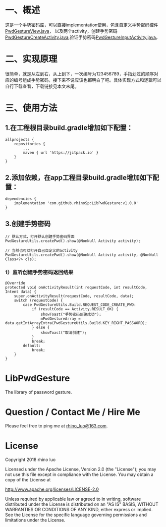# 一、概述
这是一个手势密码库，可以直接implementation使用，包含自定义手势密码控件[PwdGestureView.java](https://github.com/rhinoSp/LibPwdGesture/blob/master/libPwdGesture/src/main/java/com/rhino/pgv/view/PwdGestureView.java)，
以及两个activity，创建手势密码[PwdGestureCreateActivity.java](https://github.com/rhinoSp/LibPwdGesture/blob/master/libPwdGesture/src/main/java/com/rhino/pgv/activity/PwdGestureCreateActivity.java),验证手势密码[PwdGestureInputActivity.java](https://github.com/rhinoSp/LibPwdGesture/blob/master/libPwdGesture/src/main/java/com/rhino/pgv/activity/PwdGestureInputActivity.java)。
# 二、实现原理
很简单，就是从左到右，从上到下，一次编号为123456789，手指划过的顺序对应的编号组成手势密码，接下来不说应该也都明白了吧。具体实现方式和逻辑可以自行下载查看，下载链接见本文末尾。
# 三、使用方法
## 1.在工程根目录build.gradle增加如下配置：
```
allprojects {
    repositories {
        ...
        maven { url 'https://jitpack.io' }
    }
}
```
## 2.添加依赖，在app工程目录build.gradle增加如下配置：
```
dependencies {
    implementation 'com.github.rhinoSp:LibPwdGesture:v1.0.0'
}
```
## 3.创建手势密码
```
// 默认方式，打开默认创建手势密码界面
PwdGestureUtils.createPwd().show(@NonNull Activity activity);

// 当然也可以打开自己自定义的activity
PwdGestureUtils.createPwd().show(@NonNull Activity activity, @NonNull Class<?> cls);
```
### 1）监听创建手势密码返回结果
```
@Override
protected void onActivityResult(int requestCode, int resultCode, Intent data) {
    super.onActivityResult(requestCode, resultCode, data);
    switch (requestCode) {
        case PwdGestureUtils.Build.REQUEST_CODE_CREATE_PWD:
            if (resultCode == Activity.RESULT_OK) {
                showToast("手势密码创建成功");
                mPwdGestureArray = data.getIntArrayExtra(PwdGestureUtils.Build.KEY_RIGHT_PASSWORD);
            } else {
                showToast("取消创建");
            }
            break;
        default:
            break;
    }
}
```

# LibPwdGesture
The library of password gesture.

# Question / Contact Me / Hire Me

Please feel free to ping me at rhino_luo@163.com.

# License
Copyright 2018 rhino luo

Licensed under the Apache License, Version 2.0 (the "License");
you may not use this file except in compliance with the License.
You may obtain a copy of the License at

   http://www.apache.org/licenses/LICENSE-2.0

Unless required by applicable law or agreed to in writing, software
distributed under the License is distributed on an "AS IS" BASIS,
WITHOUT WARRANTIES OR CONDITIONS OF ANY KIND, either express or implied.
See the License for the specific language governing permissions and
limitations under the License.
